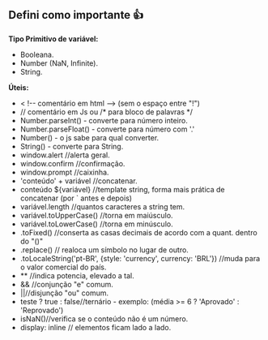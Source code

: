 ## Defini como importante :thumbsup:  ##
**Tipo Primitivo de variável:**
- Booleana.
- Number (NaN, Infinite).
- String.

**Úteis:**
- < !-- comentário em html --> (sem o espaço entre "!")
- // comentário em Js ou /* para bloco de palavras */
- Number.parseInt() - converte para número inteiro.
- Number.parseFloat() - converte para número com '.'
- Number() - o js sabe para qual converter.
- String() - converte para String.
- window.alert //alerta geral.
- window.confirm //confirmação.
- window.prompt //caixinha.
- 'conteúdo' + variável //concatenar.
- conteúdo ${variável} //template string, forma mais prática de concatenar (por ` antes e depois)
- variável.length //quantos caracteres a string tem.
- variável.toUpperCase() //torna em maiúsculo.
- variável.toLowerCase() //torna em minúsculo.
- .toFixed() //conserta as casas decimais de acordo com a quant. dentro do "()"
- .replace() // realoca um símbolo no lugar de outro.
- .toLocaleString('pt-BR', {style: 'currency', currency: 'BRL'}) //muda para o valor comercial do país.
- ** //indica potencia, elevado a tal.
- && //conjunção "e" comum.
- ||//disjunção "ou" comum.
- teste ? true : false//ternário - exemplo: (média >= 6 ? 'Aprovado' : 'Reprovado')
- isNaN()//verifica se o conteúdo não é um número.
- display: inline // elementos ficam lado a lado.
